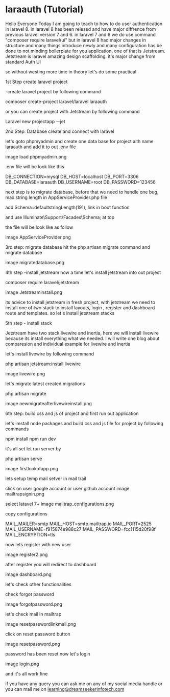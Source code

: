 # laraauth (Tutorial)

Hello Everyone Today I am going to teach to how to do user authentication in laravel 8. in laravel 8 has been relesed and have major diffrence from previous laravel version 7 and 6. in laravel 7 and 6 we do use command "composer require laravel/ui"
but in laravel 8 had major changes in structure and many things introduce newly and many configuration has be done to not minding boilerplate for you application, one of that is Jetstream. Jetstream is laravel amazing design scaffolding. it's major change from standard Auth UI

so without westing more time in theory let's do some practical

1st Step create laravel project

-create laravel project by following command

composer create-project laravel/laravel laraauth

or you can create project with Jetstream by following command

Laravel new projectapp --jet

2nd Step: Database create and connect with laravel

let's goto phpmyadmin and create one data base for project aith name laraauth and add it to out .env file

image load phpmyadmin.png

.env file will be look like this

DB_CONNECTION=mysql
DB_HOST=localhost
DB_PORT=3306
DB_DATABASE=laraauth
DB_USERNAME=root
DB_PASSWORD=123456

next step is to migrate database, before that we need to handle one bug, max string length in AppServiceProvider.php file

add Schema::defaultstringLength(191); link in boot function

and use Illuminate\Support\Facades\Schema; at top

the file will be look like as follow

image AppServiceProvider.png

3rd step: migrate database
hit the php artisan migrate command and migrate database

image migratedatabase.png

4th step -install jetstream
now a time let's install jetstream into out project

composer require laravel/jetstream

image Jetstreaminstall.png

its advice to install jetstream in fresh project, with jetstream we need to install one of two stack to install layouts, login , register and dashboard route and templates. so let's install jetstream stacks

5th step - install stack

Jetstream have two stack livewire and inertia, here we will install livewire because its install everything what we needed. I will write one blog about comparesion and individual example for livewire and inertia

let's install livewire by following command

php artisan jetstream:install livewire

image livewire.png

let's migrate latest created migrations

php artisan migrate

image newmigrateafterlivewireinstall.png

6th step: build css and js of project and first run out application

let's imstall node packages and build css and js file for project by following commands

npm install
npm run dev

it's all set let run server by

php artisan serve

image firstlookofapp.png

lets setup temp mail setver in mail trail

click on user google account or user github account
image mailtrapsignin.png

select latavel 7+
image mailtrap_configurations.png

copy configurations

MAIL_MAILER=smtp
MAIL_HOST=smtp.mailtrap.io
MAIL_PORT=2525
MAIL_USERNAME=f915874e988c27
MAIL_PASSWORD=fcc1115d20f98f
MAIL_ENCRYPTION=tls

now lets register with new user

image register2.png

after register you will redirect to dashboard

image dashboard.png

let's check other functionalities

check forgot password

image forgotpassword.png

let's check mail in mailtrap

image resetpasswordlinkmail.png

click on reset password button

image resetpassword.png

password has been reset now let's login

image login.png

and it's all work fine

if you have any query you can ask me on any of my social media handle or you can mail me on learning@dreamseekerinfotech.com
